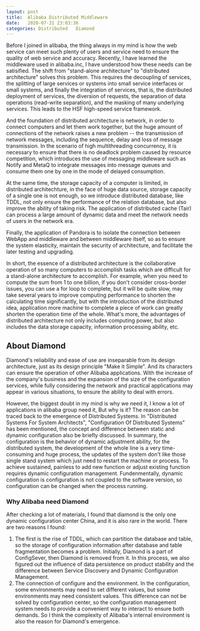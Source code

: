 ```yaml
---
layout: post
title:  Alibaba Distributed Middleware
date:   2020-07-31 23:03:36
categories: Distributed   Diamond
---
```

Before I joined in alibaba, the thing always in my mind is how the web service can meet such plenty of users and service need to ensure the quality of web service and accuracy. Recently, I have learned the middleware used in alibaba.inc, I have understood how these needs can be satisified. The shift from "stand-alone architecture" to "distributed architecture" solves this problem. This requires the decoupling of services, the splitting of large services or systems into small service interfaces or small systems, and finally the integration of services, that is, the distributed deployment of services, the diversion of requests, the separation of data operations (read-write separation), and the masking of many underlying services. This leads to the HSF high-speed service framework.

And the foundation of distributed architecture is network, in order to connect computers and let them work together, but the huge amount of connections of the network raises a new problem -- the transmission of network messages, including the sequence, delay and loss of message transmission. In the scenario of high multithreading concurrency, it is necessary to ensure that there is no deadlock problem caused by resource competition, which introduces the use of messaging middleware such as Notify and MetaQ to integrate messages into message queues and consume them one by one in the mode of delayed consumption.

At the same time, the storage capacity of a computer is limited, in distributed architechture, in the face of huge data source, storage capacity of a single one is not enough, so we introduce distributed database, like TDDL, not only ensure the performance of the relation database, but also improve the ability of taking risk. The application of distributed cache (Tair) can process a large amount of dynamic data and meet the network needs of users in the network era.

Finally, the application of Pandora is to isolate the connection between WebApp and middleware and between middleware itself, so as to ensure the system elasticity, maintain the security of architecture, and facilitate the later testing and upgrading.

In short, the essence of a distributed architecture is the collaborative operation of so many computers to accomplish tasks which are difficult for a stand-alone architecture to accomplish. For example, when you need to compute the sum from 1 to one billion, if you don't consider cross-border issues, you can use a for loop to complete, but it will be quite slow, may take several years to improve computing performance to shorten the calculating time significantly, but with the introduction of the distributed idea, application more machine to complete a piece of work can greatly shorten the operation time of the whole. What's more, the advantages of distributed architecture not only includes computing power, but also includes the data storage capacity, information processing ability, etc.

## About Diamond ##

Diamond's reliability and ease of use are inseparable from its design architecture, just as its design principle "Make it Simple". And its characters can ensure the operation of other Alibaba applications. With the increase of the company's business and the expansion of the size of the configuration services, while fully considering the network and practical applications may appear in various situations, to ensure the ability to deal with errors.

However, the biggest doubt in my mind is why we need it, I know a lot of applications in alibaba group need it, But why is it? The reason can be traced back to the emergence of Distributed Systems. In "Distributed Systems For System Architects", "Configuration Of Distributed Systems" has been mentioned, the concept and difference between static and dynamic configuration also be briefly discussed. In summary, the configuration is the behavior of dynamic adjustment ability, for the distributed system, the development of the whole line is a very time-consuming and huge process, the updates of the system don't like those single stand system which just need to restart the machine or process. To achieve sustained, painless to add new function or adjust existing function requires dynamic configuration management. Fundenmentally, dynamic configuration is configuration is not coupled to the software version, so configuration can be changed when the process running.

### Why Alibaba need Diamond ###

After checking a lot of materials, I found that diamond is the only one dynamic configuration center China, and it is also rare in the world. There are two reasons I found:

1. The first is the rise of TDDL, which can partition the database and table, so the storage of configuration information after database and table fragmentation becomes a problem. Initially, Diamond is a part of ConfigSever, then Diamond is removed from it. In this process, we also figured out the influence of data persistence on product stability and the difference between Service Discovery and Dynamic Configuration Management.
2. The connection of configure and the environment. In the configuration, some environments may need to set different values, but some environments may need consistent values. This difference can not be solved by configuration center, so the configuration management system needs to provide a convenient way to interact to ensure both demands. So I think the complexity of Alibaba's internal environment is also the reason for Diamond's emergence.